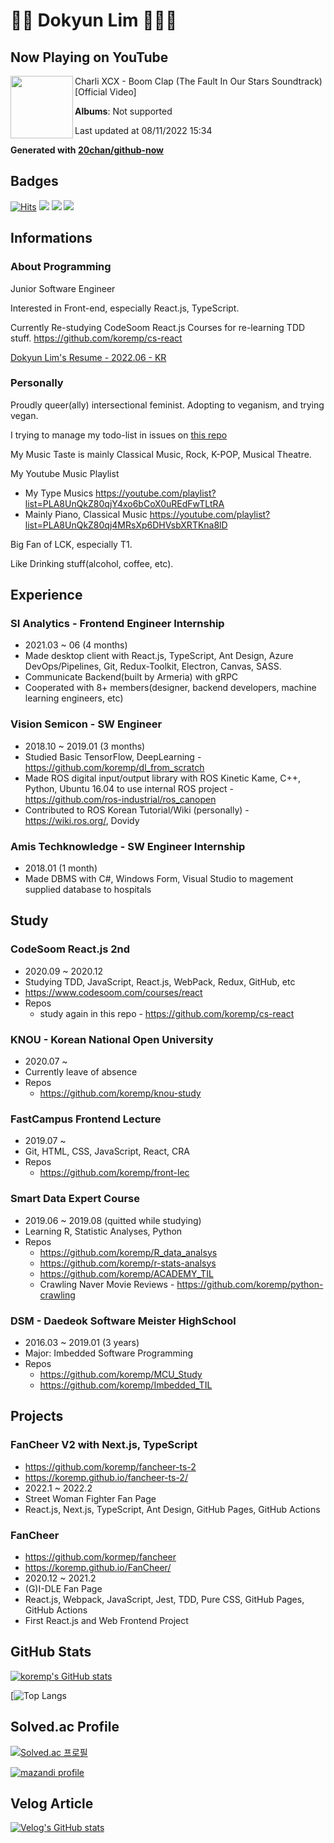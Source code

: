 # 🦄🍃 Dokyun Lim 🍃🏳️‍🌈

## Now Playing on YouTube

[<img align="left" width="100" src="">](https://www.youtube.com/c/officialcharlixcx)

Charli XCX - Boom Clap (The Fault In Our Stars Soundtrack) [Official Video]

**Albums**: Not supported

Last updated at 08/11/2022 15:34

**Generated with [20chan/github-now](https://github.com/20chan/github-now)**

## Badges

[![Hits](https://hits.seeyoufarm.com/api/count/incr/badge.svg?url=https%3A%2F%2Fgithub.com%2Fkoremp%2Fkormep&count_bg=%2379C83D&title_bg=%23555555&icon=&icon_color=%23E7E7E7&title=hits&edge_flat=false)](https://hits.seeyoufarm.com) <a href="https://velog.io/@koremp"><img src="https://img.shields.io/badge/koremp.log-3DDC84?style=flat-square&logo=Velog&logoColor=white"/></a> <a href="https://koremp.github.io"><img src="https://img.shields.io/badge/koremp.github.io-blog-orange?style=flat-square&logo=Blogger"/></a> <a href="https://www.linkedin.com/in/koremp"><img src="https://img.shields.io/badge/LinkedIn-0077B5?style=flat-square&logo=linkedin&logoColor=white"/></a>

## Informations

### About Programming

Junior Software Engineer

Interested in Front-end, especially React.js, TypeScript.

Currently Re-studying CodeSoom React.js Courses for re-learning TDD stuff. <https://github.com/koremp/cs-react>

[Dokyun Lim's Resume - 2022.06 - KR](https://docs.google.com/document/d/1iyGFnnO9edH90EulLr20ojNi9lSrF0-Z5_UvQKXK2_E/edit?usp=sharing)

### Personally

Proudly queer(ally) intersectional feminist. Adopting to veganism, and trying vegan.

I trying to manage my todo-list in issues on [this repo](https://github.com/koremp/koremp/issues)

My Music Taste is mainly Classical Music, Rock, K-POP, Musical Theatre. 

My Youtube Music Playlist

* My Type Musics <https://youtube.com/playlist?list=PLA8UnQkZ80qjY4xo6bCoX0uREdFwTLtRA>
* Mainly Piano, Classical Music <https://youtube.com/playlist?list=PLA8UnQkZ80qj4MRsXp6DHVsbXRTKna8lD>

Big Fan of LCK, especially T1. 

Like Drinking stuff(alcohol, coffee, etc). 

## Experience

### SI Analytics - Frontend Engineer Internship

* 2021.03 ~ 06 (4 months)
* Made desktop client with React.js, TypeScript, Ant Design, Azure DevOps/Pipelines, Git, Redux-Toolkit, Electron, Canvas, SASS.
* Communicate Backend(built by Armeria) with gRPC
* Cooperated with 8+ members(designer, backend developers, machine learning engineers, etc)

### Vision Semicon - SW Engineer

* 2018.10 ~ 2019.01 (3 months)
* Studied Basic TensorFlow, DeepLearning - <https://github.com/koremp/dl_from_scratch>
* Made ROS digital input/output library with ROS Kinetic Kame, C++, Python, Ubuntu 16.04 to use internal ROS project - <https://github.com/ros-industrial/ros_canopen>
* Contributed to ROS Korean Tutorial/Wiki (personally) - <https://wiki.ros.org/>, Dovidy

### Amis Techknowledge - SW Engineer Internship

* 2018.01 (1 month)
* Made DBMS with C#, Windows Form, Visual Studio to magement supplied database to hospitals  

## Study

### CodeSoom React.js 2nd

* 2020.09 ~ 2020.12
* Studying TDD, JavaScript, React.js, WebPack, Redux, GitHub, etc
* https://www.codesoom.com/courses/react
* Repos
  * study again in this repo - <https://github.com/koremp/cs-react>

### KNOU - Korean National Open University

* 2020.07 ~ 
* Currently leave of absence
* Repos
  * <https://github.com/koremp/knou-study>

### FastCampus Frontend Lecture

* 2019.07 ~
* Git, HTML, CSS, JavaScript, React, CRA
* Repos
  * <https://github.com/koremp/front-lec>

### Smart Data Expert Course

* 2019.06 ~ 2019.08 (quitted while studying)
* Learning R, Statistic Analyses, Python
* Repos
  * <https://github.com/koremp/R_data_analsys>
  * <https://github.com/koremp/r-stats-analsys>
  * <https://github.com/koremp/ACADEMY_TIL>
  * Crawling Naver Movie Reviews - <https://github.com/koremp/python-crawling>

### DSM - Daedeok Software Meister HighSchool

* 2016.03 ~ 2019.01 (3 years)
* Major: Imbedded Software Programming
* Repos
  * <https://github.com/koremp/MCU_Study>
  * <https://github.com/koremp/Imbedded_TIL>

## Projects

### FanCheer V2 with Next.js, TypeScript

* <https://github.com/koremp/fancheer-ts-2>
* <https://koremp.github.io/fancheer-ts-2/>
* 2022.1 ~ 2022.2
* Street Woman Fighter Fan Page
* React.js, Next.js, TypeScript, Ant Design, GitHub Pages, GitHub Actions

### FanCheer 

* <https://github.com/kormep/fancheer>
* <https://koremp.github.io/FanCheer/>
* 2020.12 ~ 2021.2
* (G)I-DLE Fan Page
* React.js, Webpack, JavaScript, Jest, TDD, Pure CSS, GitHub Pages, GitHub Actions
* First React.js and Web Frontend Project

## GitHub Stats

[![koremp's GitHub stats](https://github-readme-stats.vercel.app/api?username=koremp&count_private=true)](https://github.com/kormep)

[![Top Langs](https://github-readme-stats.vercel.app/api/top-langs/?username=koremp&theme=dracula&exclude_repo=fe-roadmap-study&langs_count=10)

## Solved.ac Profile

[![Solved.ac
프로필](http://mazassumnida.wtf/api/v2/generate_badge?boj=koremp)](https://solved.ac/koremp)

[![mazandi profile](http://mazandi.herokuapp.com/api?handle=koremp)](https://solved.ac/koremp)

## Velog Article

[![Velog's GitHub stats](https://velog-readme-stats.vercel.app/api?name=koremp&slug=주니어-프론트엔드-개발자-면접-20개-광탈-후기)](https://velog.io/@koremp/jr-fe-interview-failure-rewind)


